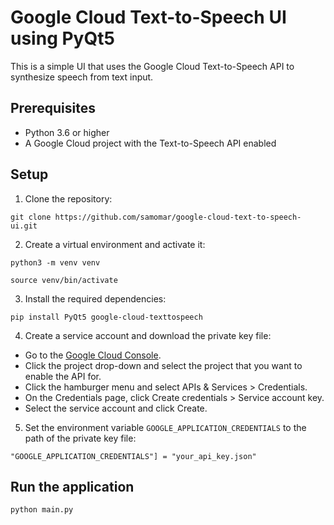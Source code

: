 # Google Cloud Text-to-Speech UI using PyQt5

This is a simple UI that uses the Google Cloud Text-to-Speech API to synthesize speech from text input.

## Prerequisites

- Python 3.6 or higher
- A Google Cloud project with the Text-to-Speech API enabled

## Setup

1. Clone the repository:

`git clone https://github.com/samomar/google-cloud-text-to-speech-ui.git`


2. Create a virtual environment and activate it:

`python3 -m venv venv`

`source venv/bin/activate`


3. Install the required dependencies:

`pip install PyQt5 google-cloud-texttospeech`


4. Create a service account and download the private key file:

- Go to the [Google Cloud Console](https://console.cloud.google.com/).
- Click the project drop-down and select the project that you want to enable the API for.
- Click the hamburger menu and select APIs & Services > Credentials.
- On the Credentials page, click Create credentials > Service account key.
- Select the service account and click Create.

5. Set the environment variable `GOOGLE_APPLICATION_CREDENTIALS` to the path of the private key file:

`"GOOGLE_APPLICATION_CREDENTIALS"] = "your_api_key.json"`

## Run the application

`python main.py`
